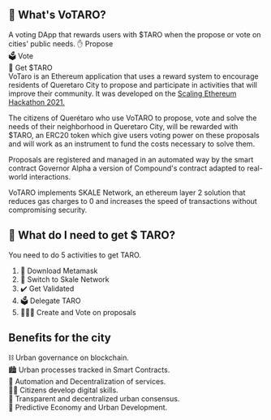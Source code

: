 ## 🤔 What's VoTARO?
A voting DApp that rewards users with $TARO when the propose or vote on cities' public needs. 
✋ Propose  
🗳️ Vote  
🥇 Get $TARO  
VoTaro is an Ethereum application that uses a reward system to encourage residents of Queretaro City to propose and participate in activities that will improve their community. It was developed on the [Scaling Ethereum Hackathon 2021.](https://showcase.ethglobal.co/scaling/cities-protocol)  

The citizens of Querétaro who use VoTARO to propose, vote and solve the needs of their neighborhood in Queretaro City, will be rewarded with $TARO, an ERC20 token which give users voting power on these proposals and will work as an instrument to fund the costs necessary to solve them.  

Proposals are registered and managed in an automated way by the smart contract Governor Alpha a version of Compound's contract adapted to real-world interactions.  

VoTARO implements SKALE Network, an ethereum layer 2 solution that reduces gas charges to 0 and increases the speed of transactions without compromising security.

## 🧰 What do I need to get $ TARO? 
You need to do 5 activities to get TARO.  
1. 🦊 Download Metamask  
2. 🧅 Switch to Skale Network  
3. ✔️ Get Validated  
4. 🗳️ Delegate TARO  
5. 🦸🦸‍♂️ Create and Vote on proposals  

## Benefits for the city
⛓️ Urban governance on blockchain.  
🏙️ Urban processes tracked in Smart Contracts.  
🤖 Automation and Decentralization of services.  
🧙‍♂️ Citizens develop digital skills.  
🤝 Transparent and decentralized urban consensus.  
🧬 Predictive Economy and Urban Development.  
